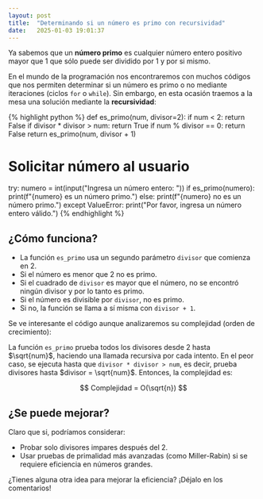 ```yaml
---
layout: post
title:  "Determinando si un número es primo con recursividad"
date:   2025-01-03 19:01:37
---
```


Ya sabemos que un **número primo** es cualquier número entero positivo mayor que 1 que sólo puede ser dividido por 1 y por si mismo.

En el mundo de la programación nos encontraremos con muchos códigos que nos permiten determinar si un número es primo o no mediante iteraciones (ciclos `for` o `while`). Sin embargo, en esta ocasión traemos a la mesa una solución mediante la **recursividad**:

{% highlight python %}
def es_primo(num, divisor=2):
    if num < 2:
        return False
    if divisor * divisor > num:
        return True
    if num % divisor == 0:
        return False
    return es_primo(num, divisor + 1)

# Solicitar número al usuario
try:
    numero = int(input("Ingresa un número entero: "))
    if es_primo(numero):
        print(f"{numero} es un número primo.")
    else:
        print(f"{numero} no es un número primo.")
except ValueError:
    print("Por favor, ingresa un número entero válido.")
{% endhighlight %}

## ¿Cómo funciona?

* La función `es_primo` usa un segundo parámetro `divisor` que comienza en 2.
* Si el número es menor que 2 no es primo.
* Si el cuadrado de `divisor` es mayor que el número, no se encontró ningún divisor y por lo tanto es primo.
* Si el número es divisible por `divisor`, no es primo.
* Si no, la función se llama a sí misma con `divisor + 1`.

Se ve interesante el código aunque analizaremos su complejidad (orden de crecimiento):

La función `es_primo` prueba todos los divisores desde 2 hasta $\sqrt{num}$, haciendo una llamada recursiva por cada intento. En el peor caso, se ejecuta hasta que `divisor * divisor > num`, es decir, prueba divisores hasta $divisor = \sqrt{num}$. Entonces, la complejidad es:

$$ Complejidad = O(\sqrt{n}) $$

## ¿Se puede mejorar?

Claro que si, podríamos considerar:

* Probar solo divisores impares después del 2.
* Usar pruebas de primalidad más avanzadas (como Miller-Rabin) si se requiere eficiencia en números grandes.

¿Tienes alguna otra idea para mejorar la eficiencia? ¡Déjalo en los comentarios!

<script src="https://giscus.app/client.js"
        data-repo="elerizoinformatico/elerizoinformatico.github.io"
        data-repo-id="R_kgDONQWa5A"
        data-category="Ideas"
        data-category-id="DIC_kwDONQWa5M4CqaFl"
        data-mapping="pathname"
        data-strict="0"
        data-reactions-enabled="1"
        data-emit-metadata="0"
        data-input-position="bottom"
        data-theme="light_high_contrast"
        data-lang="es"
        crossorigin="anonymous"
        async>
</script>